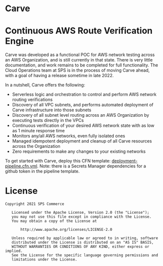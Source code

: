 # Carve
# Continuous AWS Route Verification Engine

Carve was developed as a functional POC for AWS network testing across an AWS Organization, and is still currently in that state. There is very little documentation, and work remains to be completed for full functionality. The Cloud Operations team at SPS is in the process of moving Carve ahead, with a goal of having a release sometime in late 2022.

In a nutshell, Carve offers the following:

- Serverless logic and orchestration to control and perform AWS network routing verifications
- Discovery of all VPC subnets, and performs automated deployment of Carve infrastructure into those subnets
- Discovery of all subnet level routing across an AWS Organization by executing tests directly in the VPCs
- Continuous verification of your desired AWS network state with as low as 1 minute response time
- Monitors any/all AWS networks, even fully isolated ones
- Managed idempotent deployment and cleanup of all Carve resources across the Organization
- Zero requirements to make any changes to your existing networks

To get started with Carve, deploy this CFN template:  [deployment-pipeline.cfn.yml](deployment/deployment-pipeline.cfn.yml).
Note: there is a Secrets Manager dependencies for a github token in the pipeline template.

License
=======
```
Copyright 2021 SPS Commerce

   Licensed under the Apache License, Version 2.0 (the "License");
   you may not use this file except in compliance with the License.
   You may obtain a copy of the License at

       http://www.apache.org/licenses/LICENSE-2.0

   Unless required by applicable law or agreed to in writing, software
   distributed under the License is distributed on an "AS IS" BASIS,
   WITHOUT WARRANTIES OR CONDITIONS OF ANY KIND, either express or implied.
   See the License for the specific language governing permissions and
   limitations under the License.
```
